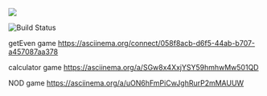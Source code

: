 <a href="https://codeclimate.com/github/codeclimate/codeclimate/maintainability"><img src="https://api.codeclimate.com/v1/badges/a99a88d28ad37a79dbf6/maintainability" /></a>

![Build Status](https://github.com/Krylya/frontend-project-lvl1/actions/workflows/main.yml/badge.svg?branch=main)

getEven game
https://asciinema.org/connect/058f8acb-d6f5-44ab-b707-a457087aa378

calculator game
https://asciinema.org/a/SGw8x4XxjYSY59hmhwMw501QD

NOD game
https://asciinema.org/a/uON6hFmPiCwJghRurP2mMAUUW

